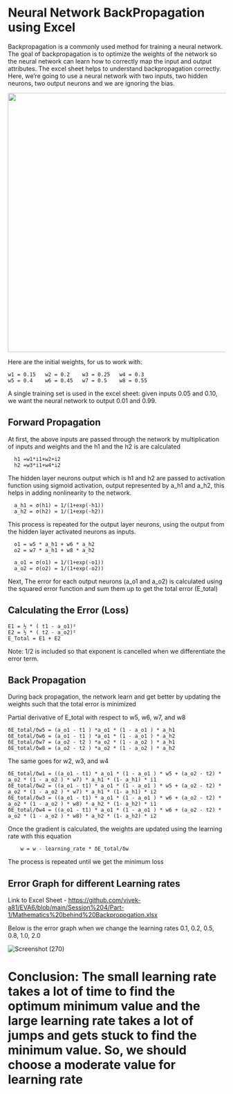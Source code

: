 # Neural Network BackPropagation using Excel

Backpropagation is a commonly used method for training a neural network. The goal of backpropagation is to optimize the weights of the network so the neural network can learn how to correctly map the input and output attributes. The excel sheet helps to understand backpropagation correctly. Here, we’re going to use a neural network with two inputs, two hidden neurons, two output neurons and we are ignoring the bias.

<img src="https://user-images.githubusercontent.com/32029699/119680995-4db7e500-be5f-11eb-9155-0776e889dc24.PNG" width="600">

Here are the initial weights, for us to work with:

    w1 = 0.15	w2 = 0.2	w3 = 0.25	w4 = 0.3
    w5 = 0.4	w6 = 0.45	w7 = 0.5	w8 = 0.55


A single training set is used in the excel sheet: given inputs 0.05 and 0.10, we want the neural network to output 0.01 and 0.99.

## Forward Propagation

At first, the above inputs are passed through the network by multiplication of inputs and weights and the h1 and the h2 is are calculated
    
      h1 =w1*i1+w2+i2
      h2 =w3*i1+w4*i2
      
The hidden layer neurons output which is h1 and h2 are passed to activation function using sigmoid activation, output represented by a_h1 and a_h2, this helps in adding nonlinearity to the network.

      a_h1 = σ(h1) = 1/(1+exp(-h1))
      a_h2 = σ(h2) = 1/(1+exp(-h2))

This process is repeated for the output layer neurons, using the output from the hidden layer activated neurons as inputs.

      o1 = w5 * a_h1 + w6 * a_h2
      o2 = w7 * a_h1 + w8 * a_h2
      
      a_o1 = σ(o1) = 1/(1+exp(-o1))
      a_o2 = σ(o2) = 1/(1+exp(-o2))
      
Next, The error for each output neurons (a_o1 and a_o2) is calculated using the squared error function and sum them up to get the total error (E_total)

## Calculating the Error (Loss)
      
    E1 = ½ * ( t1 - a_o1)²
    E2 = ½ * ( t2 - a_o2)²
    E_Total = E1 + E2

Note:  1/2 is included so that exponent is cancelled when we differentiate the error term.
    
## Back Propagation

During back propagation, the network learn and get better by updating the weights such that the total error is minimized

Partial derivative of E_total with respect to w5, w6, w7, and w8

    δE_total/δw5 = (a_o1 - t1 ) *a_o1 * (1 - a_o1 ) * a_h1
    δE_total/δw6 = (a_o1 - t1 ) *a_o1 * (1 - a_o1 ) * a_h2
    δE_total/δw7 = (a_o2 - t2 ) *a_o2 * (1 - a_o2 ) * a_h1
    δE_total/δw8 = (a_o2 - t2 ) *a_o2 * (1 - a_o2 ) * a_h2

The same goes for w2, w3, and w4
                 
    δE_total/δw1 = ((a_o1 - t1) * a_o1 * (1 - a_o1 ) * w5 + (a_o2 - t2) * a_o2 * (1 - a_o2 ) * w7) * a_h1 * (1- a_h1) * i1
    δE_total/δw2 = ((a_o1 - t1) * a_o1 * (1 - a_o1 ) * w5 + (a_o2 - t2) * a_o2 * (1 - a_o2 ) * w7) * a_h1 * (1- a_h1) * i2
    δE_total/δw3 = ((a_o1 - t1) * a_o1 * (1 - a_o1 ) * w6 + (a_o2 - t2) * a_o2 * (1 - a_o2 ) * w8) * a_h2 * (1- a_h2) * i1
    δE_total/δw4 = ((a_o1 - t1) * a_o1 * (1 - a_o1 ) * w6 + (a_o2 - t2) * a_o2 * (1 - a_o2 ) * w8) * a_h2 * (1- a_h2) * i2


Once the gradient is  calculated, the weights are updated using the learning rate with this equation

        w = w - learning_rate * δE_total/δw

The process is repeated until we get the minimum loss 

## Error Graph for different Learning rates

Link to Excel Sheet - https://github.com/vivek-a81/EVA6/blob/main/Session%204/Part-1/Mathematics%20behind%20Backpropogation.xlsx

Below is the error graph when we change the learning rates 0.1, 0.2, 0.5, 0.8, 1.0, 2.0

![Screenshot (270)](https://user-images.githubusercontent.com/84603388/120029766-27877600-c014-11eb-9420-23c1748c5579.png)


# Conclusion: The small learning rate takes a lot of time to find the optimum minimum value and the large learning rate takes a lot of jumps and gets stuck to find the minimum value. So, we should choose a moderate value for learning rate


